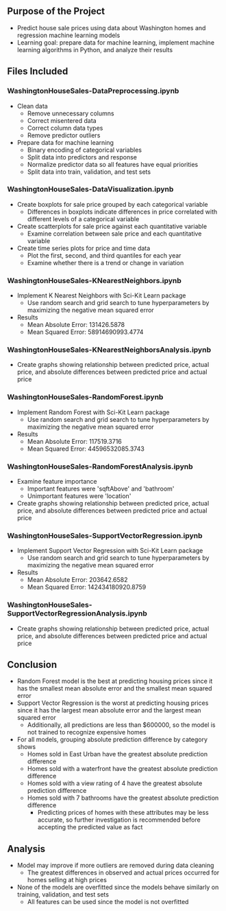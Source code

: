 ## Purpose of the Project
- Predict house sale prices using data about Washington homes and regression machine learning models
- Learning goal: prepare data for machine learning, implement machine learning algorithms in Python, and analyze their results
## Files Included
### WashingtonHouseSales-DataPreprocessing.ipynb
- Clean  data
	- Remove unnecessary columns
	- Correct misentered data
	- Correct column data types
	- Remove predictor outliers
- Prepare data for machine learning
	- Binary encoding of categorical variables
	- Split data into predictors and response
	- Normalize predictor data so all features have equal priorities
	- Split data into train, validation, and test sets
### WashingtonHouseSales-DataVisualization.ipynb
- Create boxplots for sale price grouped by each categorical variable
	- Differences in boxplots indicate differences in price correlated with different levels of a categorical variable
- Create scatterplots for sale price against each quantitative variable
	- Examine correlation between sale price and each quantitative variable
- Create time series plots for price and time data
	- Plot the first, second, and third quantiles for each year
	- Examine whether there is a trend or change in variation
### WashingtonHouseSales-KNearestNeighbors.ipynb
- Implement K Nearest Neighbors with Sci-Kit Learn package
	- Use random search and grid search to tune hyperparameters by maximizing the negative mean squared error
- Results
	- Mean Absolute Error: 131426.5878
	- Mean Squared Error: 58914690993.4774
### WashingtonHouseSales-KNearestNeighborsAnalysis.ipynb
- Create graphs showing relationship between predicted price, actual price, and absolute differences between predicted price and actual price
### WashingtonHouseSales-RandomForest.ipynb
- Implement Random Forest with Sci-Kit Learn package
	- Use random search and grid search to tune hyperparameters by maximizing the negative mean squared error
- Results
	- Mean Absolute Error: 117519.3716
	- Mean Squared Error: 44596532085.3743
### WashingtonHouseSales-RandomForestAnalysis.ipynb
- Examine feature importance
	- Important features were 'sqftAbove' and 'bathroom'
	- Unimportant features were 'location'
- Create graphs showing relationship between predicted price, actual price, and absolute differences between predicted price and actual price
### WashingtonHouseSales-SupportVectorRegression.ipynb
- Implement Support Vector Regression with Sci-Kit Learn package
	- Use random search and grid search to tune hyperparameters by maximizing the negative mean squared error
- Results
	- Mean Absolute Error: 203642.6582
	- Mean Squared Error: 142434180920.8759
### WashingtonHouseSales-SupportVectorRegressionAnalysis.ipynb
- Create graphs showing relationship between predicted price, actual price, and absolute differences between predicted price and actual price
## Conclusion
- Random Forest model is the best at predicting housing prices since it has the smallest mean absolute error and the smallest mean squared error
- Support Vector Regression is the worst at predicting housing prices since it has the largest mean absolute error and the largest mean squared error
	- Additionally, all predictions are less than $600000, so the model is not trained to recognize expensive homes
- For all models, grouping absolute prediction difference by category shows
	- Homes sold in East Urban have the greatest absolute prediction difference
	- Homes sold with a waterfront have the greatest absolute prediction difference
	- Homes sold with a view rating of 4 have the greatest absolute prediction difference
	- Homes sold with 7 bathrooms have the greatest absolute prediction difference
		- Predicting prices of homes with these attributes may be less accurate, so further investigation is recommended before accepting the predicted value as fact
## Analysis
- Model may improve if more outliers are removed during data cleaning
	- The greatest differences in observed and actual prices occurred for homes selling at high prices 
- None of the models are overfitted since the models behave similarly on training, validation, and test sets
	- All features can be used since the model is not overfitted
